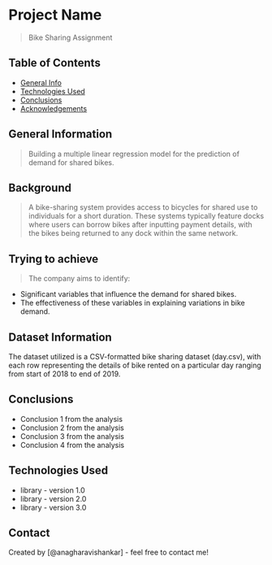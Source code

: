 # Project Name
> Bike Sharing Assignment


## Table of Contents
* [General Info](#general-information)
* [Technologies Used](#technologies-used)
* [Conclusions](#conclusions)
* [Acknowledgements](#acknowledgements)


## General Information
> Building a multiple linear regression model for the prediction of demand for shared bikes.

## Background
> A bike-sharing system provides access to bicycles for shared use to individuals for a short duration. These systems typically feature docks where users can borrow bikes after inputting payment details, with the bikes being returned to any dock within the same network.

## Trying to achieve
> The company aims to identify:
  - Significant variables that influence the demand for shared bikes.
  - The effectiveness of these variables in explaining variations in bike demand.

## Dataset Information
The dataset utilized is a CSV-formatted bike sharing dataset (day.csv), with each row representing the details of bike rented on a particular day ranging from start of 2018 to end of 2019.


## Conclusions
- Conclusion 1 from the analysis
- Conclusion 2 from the analysis
- Conclusion 3 from the analysis
- Conclusion 4 from the analysis


## Technologies Used
- library - version 1.0
- library - version 2.0
- library - version 3.0


## Contact
Created by [@anagharavishankar] - feel free to contact me!
